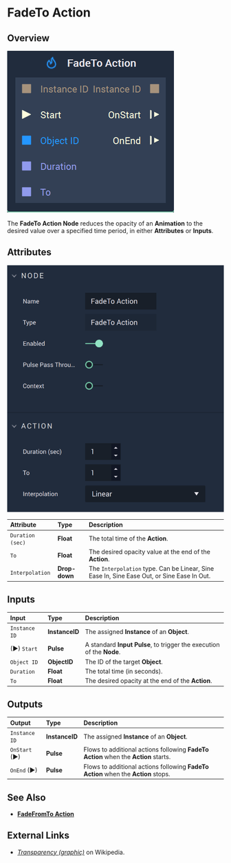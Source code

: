 # FadeTo Action

## Overview

![The FadeTo Action Node.](../../.gitbook/assets/fadetoactionnode.png)

The **FadeTo Action Node** reduces the opacity of an **Animation** to the desired value over a specified time period, in either **Attributes** or **Inputs**.

## Attributes

![The FadeTo Action Node Attributes](../../.gitbook/assets/fadetoactionattributes.png)

| Attribute | Type | Description |
| :--- | :--- | :--- |
| `Duration (sec)` | **Float** | The total time of the **Action**. |
| `To` | **Float** | The desired opacity value at the end of the **Action**. |
| `Interpolation` | **Drop-down** | The `Interpolation` type. Can be Linear, Sine Ease In, Sine Ease Out, or Sine Ease In Out. |

## Inputs

| Input | Type | Description |
| :--- | :--- | :--- |
| `Instance ID` | **InstanceID** | The assigned **Instance** of an **Object**. |
| \(►\) `Start` | **Pulse** | A standard **Input Pulse**, to trigger the execution of the **Node**. |
| `Object ID` | **ObjectID** | The ID of the target **Object**. |
| `Duration` | **Float** | The total time \(in seconds\). |
| `To` | **Float** | The desired opacity at the end of the **Action**. |

## Outputs

| Output | Type | Description |
| :--- | :--- | :--- |
| `Instance ID` | **InstanceID** | The assigned **Instance** of an **Object**. |
| `OnStart` \(►\) | **Pulse** | Flows to additional actions following **FadeTo Action** when the **Action** starts. |
| `OnEnd` \(►\) | **Pulse** | Flows to additional actions following **FadeTo Action** when the **Action** stops. |

## See Also

* [**FadeFromTo Action**](fadefromtoaction.md)

## External Links

* [_Transparency \(graphic\)_](https://en.wikipedia.org/wiki/Transparency_%28graphic%29) on Wikipedia.

